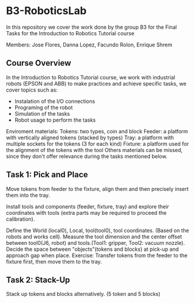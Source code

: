 # B3-RoboticsLab
In this repository we cover the work done by the group B3 for the Final Tasks for the Introduction to Robotics Tutorial course

Members: Jose Flores, Danna Lopez, Facundo Rolon, Enrique Shrem

## Course Overview
In the Introduction to Robotics Tutorial course, we work with industrial robots (EPSON and ABB) to make practices and achieve specific tasks, we cover topics such as:
- Instalation of the I/O connections
- Programing of the robot
- Simulation of the tasks
- Robot usage to perform the tasks

Enviroment materials:
Tokens: two types, coin and block
Feeder: a platform with vertically aligned tokens (stacked by types)
Tray: a platform with multiple sockets for the tokens (3 for each kind)
Fixture: a platform used for the alignment of the tokens with the tool
Others materials can be missed, since they don't offer relevance during the tasks mentioned below.

## Task 1: Pick and Place
Move tokens from feeder to the fixture, align them and then precisely insert them into the tray.

Install tools and components (feeder, fixture, tray) and explore their coordinates with tools (extra parts may be required to proceed the calibration).

Define the World (local0), Local, tool(tool0), tool coordinates. (Based on the robots and works cell).
Measure the tool dimension and the center offset between tool0(J6, robot) and tools.(Tool1: gripper, Tool2: vacuum nozzle).
Decide the space between "objects"(tokens and blocks) at pick-up and approach gap when place.
Exercise: Transfer tokens from the feeder to the fixture first, then move them to the tray.

## Task 2: Stack-Up
Stack up tokens and blocks alternatively. (5 token and 5 blocks)
